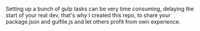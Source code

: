 Setting up a bunch of gulp tasks can be very time consuming, delaying the start of your real dev, that's why I created this repo, to share your package.json and gulfile.js and let others profit from own experience.